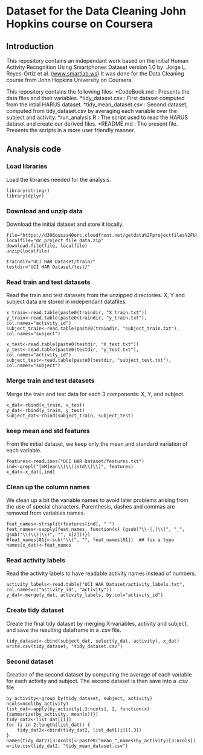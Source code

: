# Dataset for the Data Cleaning John Hopkins course on Coursera

## Introduction
This repository contains an independant work based on the initial Human Activity Recognition Using Smartphones Dataset version 1.0 by:
Jorge L. Reyes-Ortiz et al. (www.smartlab.ws)
It was done for the Data Cleaning course from John Hopkins University on Coursera.

This repository contains the following files:
*CodeBook.md : Presents the data files and their variables.
*tidy_dataset.csv : First dataset computed from the intial HARUS dataset.
*tidy_mean_dataset.csv : Second dataset, computed from tidy_dataset.csv by averaging each variable over the subject and activity.
*run_analysis.R : The script used to read the HARUS dataset and create our derived files.
*README.md : The present file. Presents the scripts in a more user friendly manner.


## Analysis code
### Load libraries
Load the libraries needed for the analysis.
```{r}
library(stringr)
library(dplyr)
```

### Download and unzip data
Download the initial dataset and store it locally.

```{r}
file="https://d396qusza40orc.cloudfront.net/getdata%2Fprojectfiles%2FUCI%20HAR%20Dataset.zip"
localfile="dc_project_file_data.zip"
download.file(file, localfile)
unzip(localfile)

traindir="UCI HAR Dataset/train/"
testdir="UCI HAR Dataset/test/"
```

### Read train and test datasets
Read the train and test datasets from the unzipped directories.
X, Y and subject data are stored in independant datafiles.
```{r}
x_train<-read.table(paste0(traindir, "X_train.txt"))
y_train<-read.table(paste0(traindir, "y_train.txt"), col.names="activity_id")
subject_train<-read.table(paste0(traindir, "subject_train.txt"), col.names="subject")

x_test<-read.table(paste0(testdir, "X_test.txt"))
y_test<-read.table(paste0(testdir, "y_test.txt"), col.names="activity_id")
subject_test<-read.table(paste0(testdir, "subject_test.txt"), col.names="subject")
```

### Merge train and test datasets
Merge the train and test data for each 3 components: X, Y, and subject.
```{r}
x_dat<-rbind(x_train, x_test)
y_dat<-rbind(y_train, y_test)
subject_dat<-rbind(subject_train, subject_test)
```

### keep mean and std features
From the initial dataset, we keep only the mean and standard variation of each variable. 

```{r}
features<-readLines("UCI HAR Dataset/features.txt")
ind<-grepl("[mM]ean\\(\\)|std\\(\\)", features)
x_dat<-x_dat[,ind]
```

### Clean up the column names
We clean up a bit the variable names to avoid later problems arising from the use of special characters. 
Parenthesis, dashes and commas are removed from variables names.
```{r}
feat_names<-strsplit(features[ind], " ")
feat_names<-sapply(feat_names, function(x) {gsub("\\-|,|\\(", "_", gsub("\\(\\)|\\)", "", x[2]))})
#feat_names[81]<-sub("\\)", "", feat_names[81])  ## fix a typo
names(x_dat)<-feat_names
```

### Read activity labels
Read the activity labels to have readable activity names instead of numbers.
```{r}
activity_labels<-read.table("UCI HAR Dataset/activity_labels.txt", col.names=c("activity_id", "activity"))
y_dat<-merge(y_dat, activity_labels, by.col="activity_id")
```

### Create tidy dataset
Create the final tidy dataset by merging X-variables, activity and subject, and save the resulting dataframe in a .csv file.
```{r}
tidy_dataset<-cbind(subject_dat, select(y_dat, activity), x_dat)
write.csv(tidy_dataset, "tidy_dataset.csv")
```

### Second dataset
Creation of the second dataset by computing the average of each variable for each activity and subject.
The second dataset is then save into a .csv file.
```{r}
by_activity<-group_by(tidy_dataset, subject, activity)
ncols=ncol(by_activity)
list_dat<-apply(by_activity[,3:ncols], 2, function(x) {summarize(by_activity, mean(x))})
tidy_dat2<-list_dat[[1]]
for (i in 2:length(list_dat)) {
    tidy_dat2<-cbind(tidy_dat2, list_dat[[i]][,3])
}
names(tidy_dat2)[3:ncols]<-paste0("mean_",names(by_activity)[3:ncols])
write.csv(tidy_dat2, "tidy_mean_dataset.csv")
```
